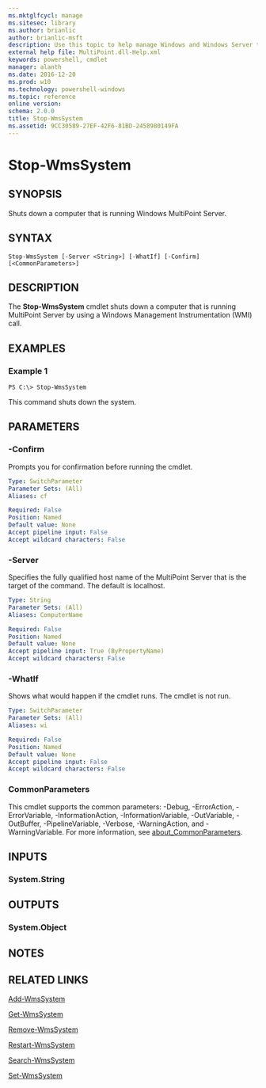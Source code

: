 ```yaml
---
ms.mktglfcycl: manage
ms.sitesec: library
ms.author: brianlic
author: brianlic-msft
description: Use this topic to help manage Windows and Windows Server technologies with Windows PowerShell.
external help file: MultiPoint.dll-Help.xml
keywords: powershell, cmdlet
manager: alanth
ms.date: 2016-12-20
ms.prod: w10
ms.technology: powershell-windows
ms.topic: reference
online version: 
schema: 2.0.0
title: Stop-WmsSystem
ms.assetid: 9CC30589-27EF-42F6-81BD-2458980149FA
---
```


# Stop-WmsSystem

## SYNOPSIS
Shuts down a computer that is running Windows MultiPoint Server.

## SYNTAX

```
Stop-WmsSystem [-Server <String>] [-WhatIf] [-Confirm] [<CommonParameters>]
```

## DESCRIPTION
The **Stop-WmsSystem** cmdlet shuts down a computer that is running MultiPoint Server by using a Windows Management Instrumentation (WMI) call.

## EXAMPLES

### Example 1
```
PS C:\> Stop-WmsSystem
```

This command shuts down the system.

## PARAMETERS

### -Confirm
Prompts you for confirmation before running the cmdlet.

```yaml
Type: SwitchParameter
Parameter Sets: (All)
Aliases: cf

Required: False
Position: Named
Default value: None
Accept pipeline input: False
Accept wildcard characters: False
```

### -Server
Specifies the fully qualified host name of the MultiPoint Server that is the target of the command. The default is localhost.

```yaml
Type: String
Parameter Sets: (All)
Aliases: ComputerName

Required: False
Position: Named
Default value: None
Accept pipeline input: True (ByPropertyName)
Accept wildcard characters: False
```

### -WhatIf
Shows what would happen if the cmdlet runs.
The cmdlet is not run.

```yaml
Type: SwitchParameter
Parameter Sets: (All)
Aliases: wi

Required: False
Position: Named
Default value: None
Accept pipeline input: False
Accept wildcard characters: False
```

### CommonParameters
This cmdlet supports the common parameters: -Debug, -ErrorAction, -ErrorVariable, -InformationAction, -InformationVariable, -OutVariable, -OutBuffer, -PipelineVariable, -Verbose, -WarningAction, and -WarningVariable. For more information, see [about_CommonParameters](http://go.microsoft.com/fwlink/?LinkID=113216).

## INPUTS

### System.String

## OUTPUTS

### System.Object

## NOTES

## RELATED LINKS

[Add-WmsSystem]()

[Get-WmsSystem]()

[Remove-WmsSystem]()

[Restart-WmsSystem]()

[Search-WmsSystem]()

[Set-WmsSystem]()

